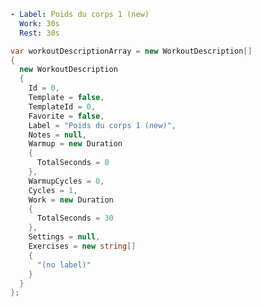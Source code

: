 ﻿``` yaml
- Label: Poids du corps 1 (new)
  Work: 30s
  Rest: 30s
```

``` C#
var workoutDescriptionArray = new WorkoutDescription[]
{
  new WorkoutDescription
  {
    Id = 0,
    Template = false,
    TemplateId = 0,
    Favorite = false,
    Label = "Poids du corps 1 (new)",
    Notes = null,
    Warmup = new Duration
    {
      TotalSeconds = 0
    },
    WarmupCycles = 0,
    Cycles = 1,
    Work = new Duration
    {
      TotalSeconds = 30
    },
    Settings = null,
    Exercises = new string[]
    {
      "(no label)"
    }
  }
};
```
